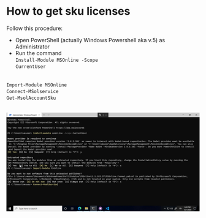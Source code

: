 # How to get sku licenses

Follow this procedure:
* Open PowerShell (actually Windows Powershell aka v.5) as Administrator
* Run the command <br>
<code>Install-Module MSOnline -Scope CurrentUser</code>
<br>
<code>Import-Module MSOnline</code>
<br>
<code>Connect-MSolservice</code>
<br>
<code>Get-MsolAccountSku</code>

<br>
<br>

![](https://raw.githubusercontent.com/AngelusGi/PowerShell/master/Others/How%20to%20get%20sku%20licenses/How-to-get-SKU.gif)
